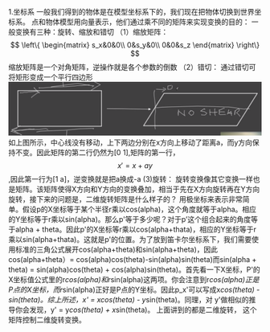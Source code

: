 1.坐标系
一般我们得到的物体是在模型坐标系下的，我们现在把物体切换到世界坐标系。
点和物体模型用向量表示，他们通过乘不同的矩阵来实现变换的目的：
一般变换有三种：旋转、缩放和错切
（1）缩放矩阵：
$$
\left\{
  \begin{matrix}
   s_x&0&0\\
   0&s_y&0\\
   0&0&s_z
  \end{matrix}
\right\}
$$
缩放矩阵是一个对角矩阵，逆操作就是各个参数的倒数
（2）错切：
通过错切可将矩形变成一个平行四边形
![](/Computer_Graphics/images/1.png)
如上图所示，中心线没有移动，上下两边分别在x方向上移动了距离a，而y方向保持不变。因此矩阵的第二行仍然为[0 1],矩阵的第一行，$$x'=x+ay$$,因此第一行为[1 a]，逆变换就是把a换成-a
(3)旋转：
旋转变换像其它变换一样也是矩阵。该矩阵使得X方向和Y方向的变换叠加，相当于先在X方向旋转再在Y方向旋转，接下来的问题是，二维旋转矩阵是什么样子的？
用极坐标来表示非常简单。假设p的X坐标等于某个半径r乘以cos(alpha)，这个角度就等于alpha。相应的Y坐标等于r乘以sin(alpha)。那么p'等于多少呢？对于p’这个组合起来的角度等于alpha + theta。因此p'的X坐标等r乘以cos(alpha+thata)，相应的Y坐标等于r乘以sin(alpha+thata)。这就是p'的位置。为了放到笛卡尔坐标系下，我们需要使用标准的三角公式展开cos(alpha+theta)和sin(alpha+theta)，因此cos(alpha+theta）= cos(alpha)cos(theta)-sin(alpha)sin(theta)而sin(alpha + theta) = sin(alpha)cos(theta) + cos(alpha)sin(theta)。首先看一下X坐标，P'的X坐标值公式里的r*cos(alpha)和r*sin(alpha)这两项。你会注意到r*cos(alpha)正是P点的X坐标，而r*sin(alpha)正好是P点的Y坐标。因此p_x'可以写成x*cos(theta) - *sin(theta)。综上所述，x' = x*cos(theta) - y*sin(theta)。同理，对 y'做相似的推导你会发现，y' = y*cos(theta) + x*sin(theta)。 上面讲到的都是二维旋转，
这个矩阵控制二维旋转变换。